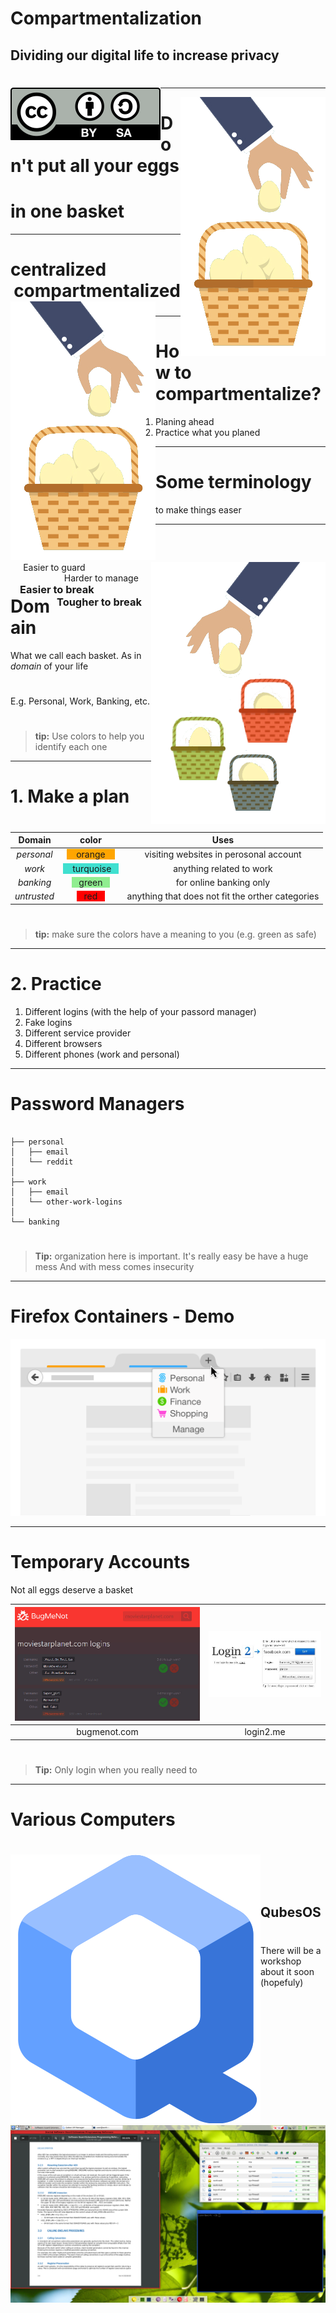 <!-- $size: 16:9 -->
<!-- page_number: false -->
<!--<span style="float:right;"> ![120% image eggs1 basket](images/one-egg-in-each-basket.png)</span>-->

#
#
#
#

# Compartmentalization
## Dividing our digital life to increase privacy


#
#
#
#
#

<span style="float:left;">[![120%](images/cc-by-sa.svg)](http://creativecommons.org/licenses/by-sa/4.0/)</span>
<!-- Creative Commons Attribution-ShareAlike -->


----
<!-- page_number: true -->
<!-- Motivation -->
<span style="float:right;"> ![120% image eggs1 basket](images/all-eggs-in-one-basket.png)</span>
#
#
#
#
# Don't put all your eggs 
# in one basket


---


# <span style="float:left;"> centralized </span><span style="float:right;">  compartmentalized</span>
<br>

<span style="float:left;">![image eggs1 basket](images/all-eggs-in-one-basket.png)</span><span style="float:right;">![image eggs various baskets](images/one-egg-in-each-basket.png) </span>
<br>
<span style="float:left;margin-left:4%">Easier to guard </span><span style="float:right;margin-right:4%">  Harder to manage</span>
<br>

### <span style="float:left;margin-left:3%">Easier to break </span><span style="float:right;margin-right:3%"> Tougher to break</span>

---

# How to compartmentalize?

1. Planing ahead
2. Practice what you planed


---
# Some terminology
to make things easer

---

# Domain

What we call each basket. As in *domain* of your life
#
<!--- this is what we'll call each compartment--->
E.g. Personal, Work, Banking, etc.
#

> **tip:** Use colors to help you identify each one

---


# 1.  Make a plan
#
|  Domain  | color       | Uses |
|:--------:|:-----------:|:----:|
| *personal* |<span style="background-color:orange"> &nbsp; &nbsp; orange &nbsp; &nbsp;  </span>|  visiting websites in perosonal account   |   
| *work* | <span style="background-color:turquoise">&nbsp; &nbsp; turquoise &nbsp;&nbsp;  </span>| anything related to work|
| *banking* | <span style="background-color:lightgreen">&nbsp;&nbsp;  green &nbsp;&nbsp;  </span> | for online banking only
| *untrusted* | <span style="background-color:red">&nbsp;&nbsp;  red &nbsp;&nbsp;  </span> | anything that does not fit the orther categories


#
> **tip:** make sure the colors have a meaning to you (e.g. green as safe)

---

# 2. Practice

1. Different logins (with the help of your passord manager)
2. Fake logins
3. Different service provider
4. Different browsers
5. Different phones (work and personal)

---

# Password Managers

```

├── personal
│   ├── email
│   └── reddit
│ 
├── work
│   ├── email
│   └── other-work-logins
│ 
└── banking

```
#
> **Tip:** organization here is important. It's really easy be have a huge mess
> And with mess comes insecurity

---

# Firefox Containers    -   Demo

<!--- At this point, you stop the slides presentation and show a demo on how people can have various account on the same browser logged in at the same time ---->
![center 70%](images/firefox-containers-transparent.png) 


---

# Temporary Accounts
Not all eggs deserve a basket


|![50%](images/bugmenot.jpeg) | ![](images/login2.me.jpeg)|
|:---------------------------:|:-:|
| bugmenot.com |login2.me|
#
> **Tip:** Only login when you really need to

---

# Various Computers
#

<span style="float:left;">![](images/qubes-logo-home.svg) </span><span style="float:right;"> ![40%](images/qubes-screenshot.png)</span>
<br>
<br>
<br>
## QubesOS
#
There will be a workshop
about it soon (hopefuly)

<!-- do a small qubes demo here -->
